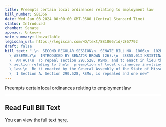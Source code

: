 ```yaml
---
title: Preempts certain local ordinances relating to employment law
bill_number: SB1066
date: Wed Jan 03 2024 00:00:00 GMT-0600 (Central Standard Time)
status: Introduced
chamber: Senate
sponsor: Unknown
vote_summary: Unavailable
legiscan_url: https://legiscan.com/MO/text/SB1066/id/2867792
draft: false
bill_text: "|\n  SECOND REGULAR SESSION\n  SENATE BILL NO. 1066\n  102ND GENERA L\
  \ ASSEMBLY\n  INTRODUCED BY SENATOR BROWN (26).\n  3885S.01I KRISTINA MARTIN, Secretary\n\
  \  AN ACT\n  To repeal section 290.528, RSMo, and to enact in lieu thereof one new\
  \ section relating to the\n  preemption of local ordinances involving employment\
  \ law.\n  Be it enacted by the General Assembly of the State of Missouri, as follows:\n\
  \  1 Section A. Section 290.528, RSMo, is repealed and one new"
---
```

Preempts certain local ordinances relating to employment law

---

## Read Full Bill Text

You can view the full text [here](https://legiscan.com/MO/text/SB1066/id/2867792).
